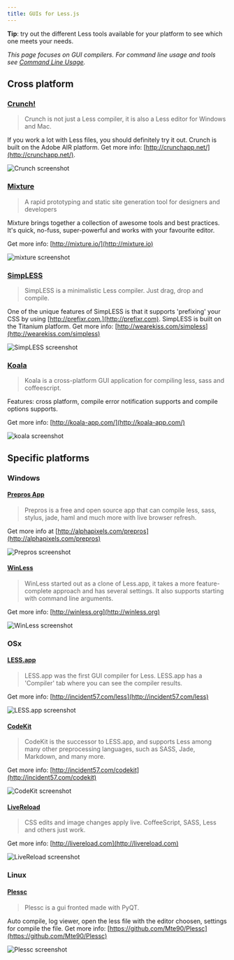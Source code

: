 ```yaml
---
title: GUIs for Less.js
---
```


<span class="warning">**Tip**: try out the different Less tools available for your platform to see which one meets your needs.</span>

_This page focuses on GUI compilers. For command line usage and tools see [Command Line Usage](#using-with-command-line)._

## Cross platform

### [Crunch!](http://crunchapp.net/)

> Crunch is not just a Less compiler, it is also a Less editor for Windows and Mac.

If you work a lot with Less files, you should definitely try it out. Crunch is built on the Adobe AIR platform. Get more info: [http://crunchapp.net/](http://crunchapp.net/).

![Crunch screenshot](http://crunchapp.net/img/Crunch.png)


### [Mixture](http://mixture.io/)

> A rapid prototyping and static site generation tool for designers and developers

Mixture brings together a collection of awesome tools and best practices. It's quick, no-fuss, super-powerful and works with your favourite editor.

Get more info: [http://mixture.io/](http://mixture.io)

![mixture screenshot](https://s3.amazonaws.com/mixture-mixed/1/775/assets/img/img1.jpg)


### [SimpLESS](http://wearekiss.com/simpless)

> SimpLESS is a minimalistic Less compiler. Just drag, drop and compile.

One of the unique features of SimpLESS is that it supports 'prefixing' your CSS by using [http://prefixr.com.](http://prefixr.com). SimpLESS is built on the Titanium platform. Get more info: [http://wearekiss.com/simpless](http://wearekiss.com/simpless)

![SimpLESS screenshot](http://wearekiss.com/lib/img/simpless/app-windows.png?1)


### [Koala](http://koala-app.com/)

> Koala is a cross-platform GUI application for compiling less, sass and coffeescript.

Features: cross platform, compile error notification supports and compile options supports.

Get more info: [http://koala-app.com/](http://koala-app.com/)

![koala screenshot](http://koala-app.com/img/screenshot.png)


## Specific platforms

### Windows

#### [Prepros App](http://alphapixels.com/prepros)
>Prepros is a free and open source app that can compile less, sass, stylus, jade, haml and much more with live browser refresh.

Get more info at [http://alphapixels.com/prepros](http://alphapixels.com/prepros)

![Prepros screenshot](http://alphapixels.com/prepros/static/img/prepros.jpg)

#### [WinLess](http://winless.org)

> WinLess started out as a clone of Less.app, it takes a more feature-complete approach and has several settings. It also supports starting with command line arguments.

Get more info: [http://winless.org](http://winless.org)

![WinLess screenshot](http://winless.org/style/images/WinLess_Screenshot.png)


### OSx

#### [LESS.app](http://incident57.com/less)

> LESS.app was the first GUI compiler for Less. LESS.app has a 'Compiler' tab where you can see the compiler results.

Get more info: [http://incident57.com/less](http://incident57.com/less)

![LESS.app screenshot](http://incident57.com/less/images/hero-window.png)

#### [CodeKit](http://incident57.com/codekit)

> CodeKit is the successor to LESS.app, and supports Less among many other preprocessing languages, such as SASS, Jade, Markdown, and many more.

Get more info: [http://incident57.com/codekit](http://incident57.com/codekit)

![CodeKit screenshot](http://incident57.com/codekit/images/hero-window.png)

#### [LiveReload](http://livereload.com)

> CSS edits and image changes apply live. CoffeeScript, SASS, Less and others just work.

Get more info: [http://livereload.com](http://livereload.com)

![LiveReload screenshot](http://assets.livereload.com/embedded-images/LiveReload-LESS-screenshot-on-white.png)

### Linux

#### [Plessc](https://github.com/Mte90/Plessc)

> Plessc is a gui fronted made with PyQT.

Auto compile, log viewer, open the less file with the editor choosen, settings for compile the file.
Get more info: [https://github.com/Mte90/Plessc](https://github.com/Mte90/Plessc)

![Plessc screenshot](https://github.com/Mte90/Plessc/raw/master/screenshot.png)